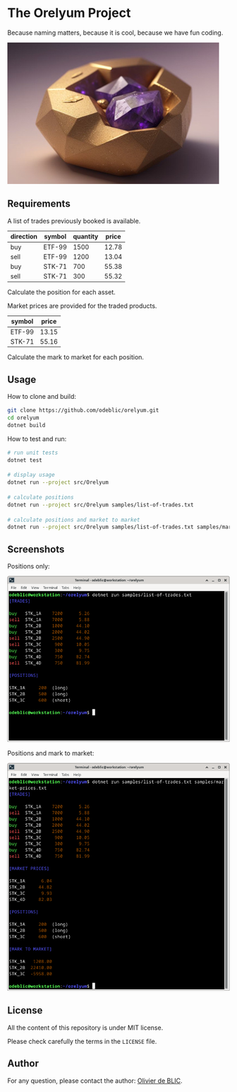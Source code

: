 # The Orelyum Project

Because naming matters, because it is cool, because we have fun coding.

![Orelyum](images/illustration.jpeg)

## Requirements

A list of trades previously booked is available.

| direction | symbol | quantity | price |
| --------- | ------ | -------- | ----- |
| buy       | ETF-99 |     1500 | 12.78 |
| sell      | ETF-99 |     1200 | 13.04 |
| buy       | STK-71 |      700 | 55.38 |
| sell      | STK-71 |      300 | 55.32 |

Calculate the position for each asset.

Market prices are provided for the traded products.

| symbol | price |
| ------ | ----- |
| ETF-99 | 13.15 |
| STK-71 | 55.16 |

Calculate the mark to market for each position.

## Usage

How to clone and build:

```sh
git clone https://github.com/odeblic/orelyum.git
cd orelyum
dotnet build
```

How to test and run:

```sh
# run unit tests
dotnet test

# display usage
dotnet run --project src/Orelyum

# calculate positions
dotnet run --project src/Orelyum samples/list-of-trades.txt

# calculate positions and market to market
dotnet run --project src/Orelyum samples/list-of-trades.txt samples/market-prices.txt
```

## Screenshots

Positions only:

![Positions only](images/screenshot1.png)

Positions and mark to market:

![Positions and market to market](images/screenshot2.png)

## License

All the content of this repository is under MIT license.

Please check carefully the terms in the `LICENSE` file.

## Author

For any question, please contact the author: [Olivier de BLIC](mailto:odeblic@gmail.com).
